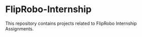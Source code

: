 # FlipRobo-Internship
This repository contains projects related to FlipRobo Internship Assignments.
